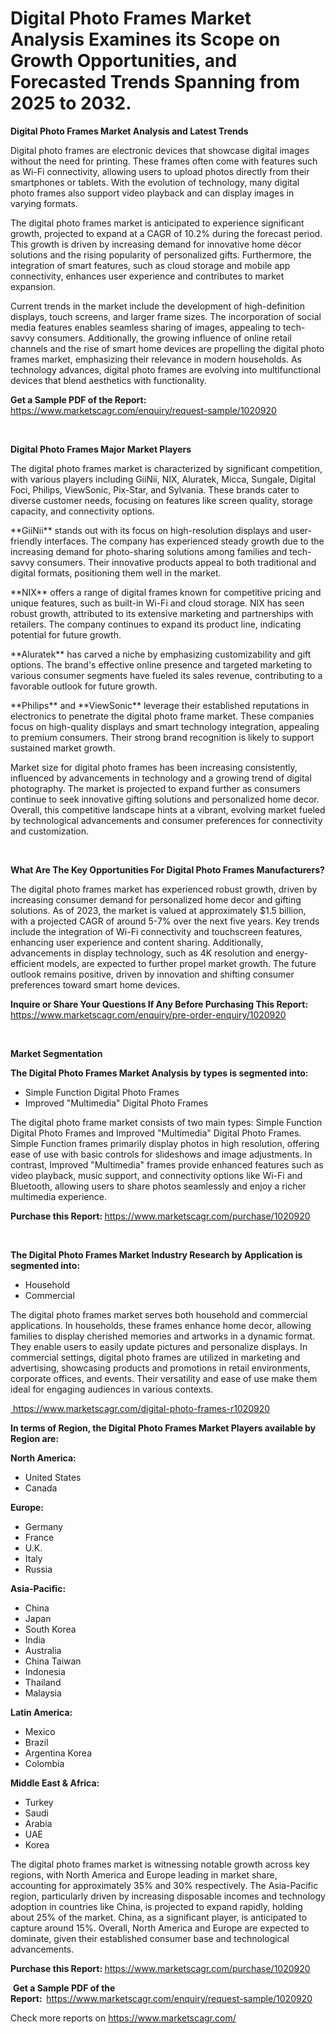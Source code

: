 <p><h1>Digital Photo Frames Market Analysis Examines its Scope on Growth Opportunities, and Forecasted Trends Spanning from 2025 to 2032.</h1></p><p><strong>Digital Photo Frames Market Analysis and Latest Trends</strong></p>
<p><p>Digital photo frames are electronic devices that showcase digital images without the need for printing. These frames often come with features such as Wi-Fi connectivity, allowing users to upload photos directly from their smartphones or tablets. With the evolution of technology, many digital photo frames also support video playback and can display images in varying formats.</p><p>The digital photo frames market is anticipated to experience significant growth, projected to expand at a CAGR of 10.2% during the forecast period. This growth is driven by increasing demand for innovative home décor solutions and the rising popularity of personalized gifts. Furthermore, the integration of smart features, such as cloud storage and mobile app connectivity, enhances user experience and contributes to market expansion.</p><p>Current trends in the market include the development of high-definition displays, touch screens, and larger frame sizes. The incorporation of social media features enables seamless sharing of images, appealing to tech-savvy consumers. Additionally, the growing influence of online retail channels and the rise of smart home devices are propelling the digital photo frames market, emphasizing their relevance in modern households. As technology advances, digital photo frames are evolving into multifunctional devices that blend aesthetics with functionality.</p></p>
<p><strong>Get a Sample PDF of the Report:&nbsp;</strong> <a href="https://www.marketscagr.com/enquiry/request-sample/1020920?utm_campaign=3506&utm_medium=2&utm_source=Github&utm_content=ia&utm_term=21032025&utm_id=digital-photo-frames">https://www.marketscagr.com/enquiry/request-sample/1020920</a></p>
<p>&nbsp;</p>
<p><strong>Digital Photo Frames Major Market Players</strong></p>
<p><p>The digital photo frames market is characterized by significant competition, with various players including GiiNii, NIX, Aluratek, Micca, Sungale, Digital Foci, Philips, ViewSonic, Pix-Star, and Sylvania. These brands cater to diverse customer needs, focusing on features like screen quality, storage capacity, and connectivity options.</p><p>**GiiNii** stands out with its focus on high-resolution displays and user-friendly interfaces. The company has experienced steady growth due to the increasing demand for photo-sharing solutions among families and tech-savvy consumers. Their innovative products appeal to both traditional and digital formats, positioning them well in the market.</p><p>**NIX** offers a range of digital frames known for competitive pricing and unique features, such as built-in Wi-Fi and cloud storage. NIX has seen robust growth, attributed to its extensive marketing and partnerships with retailers. The company continues to expand its product line, indicating potential for future growth.</p><p>**Aluratek** has carved a niche by emphasizing customizability and gift options. The brand's effective online presence and targeted marketing to various consumer segments have fueled its sales revenue, contributing to a favorable outlook for future growth.</p><p>**Philips** and **ViewSonic** leverage their established reputations in electronics to penetrate the digital photo frame market. These companies focus on high-quality displays and smart technology integration, appealing to premium consumers. Their strong brand recognition is likely to support sustained market growth.</p><p>Market size for digital photo frames has been increasing consistently, influenced by advancements in technology and a growing trend of digital photography. The market is projected to expand further as consumers continue to seek innovative gifting solutions and personalized home decor. Overall, this competitive landscape hints at a vibrant, evolving market fueled by technological advancements and consumer preferences for connectivity and customization.</p></p>
<p>&nbsp;</p>
<p><strong>What Are The Key Opportunities For Digital Photo Frames Manufacturers?</strong></p>
<p><p>The digital photo frames market has experienced robust growth, driven by increasing consumer demand for personalized home decor and gifting solutions. As of 2023, the market is valued at approximately $1.5 billion, with a projected CAGR of around 5-7% over the next five years. Key trends include the integration of Wi-Fi connectivity and touchscreen features, enhancing user experience and content sharing. Additionally, advancements in display technology, such as 4K resolution and energy-efficient models, are expected to further propel market growth. The future outlook remains positive, driven by innovation and shifting consumer preferences toward smart home devices.</p></p>
<p><strong>Inquire or Share Your Questions If Any Before Purchasing This Report:</strong> <a href="https://www.marketscagr.com/enquiry/pre-order-enquiry/1020920?utm_campaign=3506&utm_medium=2&utm_source=Github&utm_content=ia&utm_term=21032025&utm_id=digital-photo-frames">https://www.marketscagr.com/enquiry/pre-order-enquiry/1020920</a></p>
<p>&nbsp;</p>
<p><strong>Market Segmentation</strong></p>
<p><strong>The Digital Photo Frames Market Analysis by types is segmented into:</strong></p>
<p><ul><li>Simple Function Digital Photo Frames</li><li>Improved "Multimedia" Digital Photo Frames</li></ul></p>
<p><p>The digital photo frame market consists of two main types: Simple Function Digital Photo Frames and Improved "Multimedia" Digital Photo Frames. Simple Function frames primarily display photos in high resolution, offering ease of use with basic controls for slideshows and image adjustments. In contrast, Improved "Multimedia" frames provide enhanced features such as video playback, music support, and connectivity options like Wi-Fi and Bluetooth, allowing users to share photos seamlessly and enjoy a richer multimedia experience.</p></p>
<p><strong>Purchase this Report:&nbsp;</strong><a href="https://www.marketscagr.com/purchase/1020920?utm_campaign=3506&utm_medium=2&utm_source=Github&utm_content=ia&utm_term=21032025&utm_id=digital-photo-frames">https://www.marketscagr.com/purchase/1020920</a></p>
<p>&nbsp;</p>
<p><strong>The Digital Photo Frames Market Industry Research by Application is segmented into:</strong></p>
<p><ul><li>Household</li><li>Commercial</li></ul></p>
<p><p>The digital photo frames market serves both household and commercial applications. In households, these frames enhance home decor, allowing families to display cherished memories and artworks in a dynamic format. They enable users to easily update pictures and personalize displays. In commercial settings, digital photo frames are utilized in marketing and advertising, showcasing products and promotions in retail environments, corporate offices, and events. Their versatility and ease of use make them ideal for engaging audiences in various contexts.</p></p>
<p><a href="https://www.marketscagr.com/digital-photo-frames-r1020920?utm_campaign=3506&utm_medium=2&utm_source=Github&utm_content=ia&utm_term=21032025&utm_id=digital-photo-frames">&nbsp;https://www.marketscagr.com/digital-photo-frames-r1020920</a></p>
<p><strong>In terms of Region, the Digital Photo Frames Market Players available by Region are:</strong></p>
<p>
    <p> <strong> North America: </strong>
        <ul>
            <li>United States</li>
            <li>Canada</li>
        </ul>
        </p> 
    <p> <strong> Europe: </strong>
        <ul>
            <li>Germany</li>
            <li>France</li>
            <li>U.K.</li>
            <li>Italy</li>
            <li>Russia</li>
        </ul>
        </p> 
    <p> <strong> Asia-Pacific: </strong>
        <ul>
            <li>China</li>
            <li>Japan</li>
            <li>South Korea</li>
            <li>India</li>
            <li>Australia</li>
            <li>China Taiwan</li>
            <li>Indonesia</li>
            <li>Thailand</li>
            <li>Malaysia</li>
        </ul>
        </p> 
    <p> <strong> Latin America: </strong>
        <ul>
            <li>Mexico</li>
            <li>Brazil</li>
            <li>Argentina Korea</li>
            <li>Colombia</li>
        </ul>
        </p> 
    <p> <strong> Middle East & Africa: </strong>
        <ul>
            <li>Turkey</li>
            <li>Saudi</li>
            <li>Arabia</li>
            <li>UAE</li>
            <li>Korea</li>
        </ul>
    </p>
    </p>
<p><p>The digital photo frames market is witnessing notable growth across key regions, with North America and Europe leading in market share, accounting for approximately 35% and 30% respectively. The Asia-Pacific region, particularly driven by increasing disposable incomes and technology adoption in countries like China, is projected to expand rapidly, holding about 25% of the market. China, as a significant player, is anticipated to capture around 15%. Overall, North America and Europe are expected to dominate, given their established consumer base and technological advancements.</p></p>
<p><strong>Purchase this Report: </strong><a href="https://www.marketscagr.com/purchase/1020920?utm_campaign=3506&utm_medium=2&utm_source=Github&utm_content=ia&utm_term=21032025&utm_id=digital-photo-frames">https://www.marketscagr.com/purchase/1020920</a></p>
<p>&nbsp;<strong>Get a Sample PDF of the Report:&nbsp;&nbsp;</strong><a href="https://www.marketscagr.com/enquiry/request-sample/1020920?utm_campaign=3506&utm_medium=2&utm_source=Github&utm_content=ia&utm_term=21032025&utm_id=digital-photo-frames">https://www.marketscagr.com/enquiry/request-sample/1020920</a></p>
<p><strong></strong></p>
<p>Check more reports on <a href="https://www.marketscagr.com/?utm_campaign=3506&utm_medium=2&utm_source=Github&utm_content=ia&utm_term=21032025&utm_id=digital-photo-frames">https://www.marketscagr.com/</a></p>